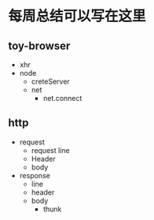 # 每周总结可以写在这里
## toy-browser
* xhr
* node
    * creteServer
    * net
        * net.connect

## http
* request
    * request line
    * Header
    * body
* response
    * line
    * header
    * body
        * thunk